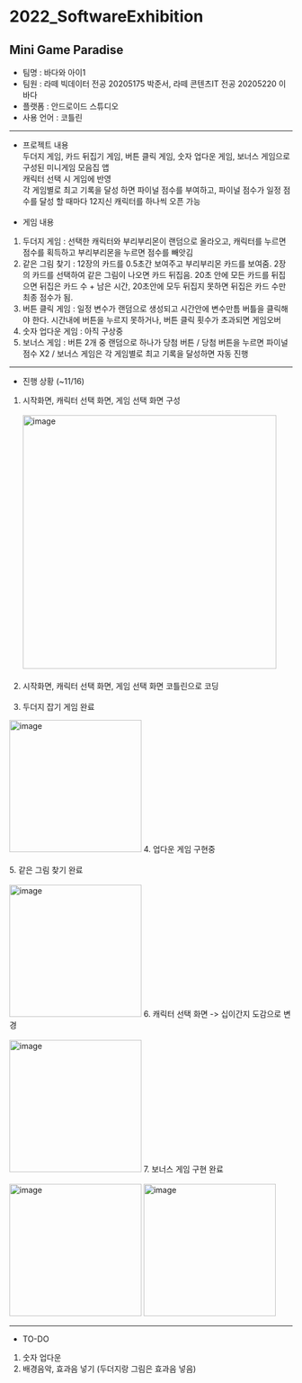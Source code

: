 # 2022_SoftwareExhibition
## Mini Game Paradise
* 팀명 : 바다와 아이1
* 팀원 : 라떼 빅데이터 전공 20205175 박준서, 라떼 콘텐츠IT 전공 20205220 이바다
* 플랫폼 : 안드로이드 스튜디오
* 사용 언어 : 코틀린
---
* 프로젝트 내용 <br>
두더지 게임, 카드 뒤집기 게임, 버튼 클릭 게임, 숫자 업다운 게임, 보너스 게임으로 구성된 미니게임 모음집 앱<br>
캐릭터 선택 시 게임에 반영<br>
각 게임별로 최고 기록을 달성 하면 파이널 점수를 부여하고, 파이널 점수가 일정 점수를 달성 할 때마다 12지신 캐릭터를 하나씩 오픈 가능<br></br>
* 게임 내용<br>
1. 두더지 게임 : 선택한 캐릭터와 부리부리몬이 랜덤으로 올라오고, 캐릭터를 누르면 점수를 획득하고 부리부리몬을 누르면 점수를 빼앗김
2. 같은 그림 찾기 : 12장의 카드를 0.5초간 보여주고 부리부리몬 카드를 보여줌. 2장의 카드를 선택하여 같은 그림이 나오면 카드 뒤집음. 20초 안에 모든 카드를 뒤집으면 뒤집은 카드 수 + 남은 시간, 20초안에 모두 뒤집지 못하면 뒤집은 카드 수만 최종 점수가 됨.
3. 버튼 클릭 게임 : 일정 변수가 랜덤으로 생성되고 시간안에 변수만틈 버틀을 클릭해야 한다. 시간내에 버튼을 누르지 못하거나, 버튼 클릭 횟수가 초과되면 게임오버
4. 숫자 업다운 게임 : 아직 구상중
5. 보너스 게임 : 버튼 2개 중 랜덤으로 하나가 당첨 버튼 / 당첨 버튼을 누르면 파이널 점수 X2 / 보너스 게임은 각 게임별로 최고 기록을 달성하면 자동 진행
---
* 진행 상황 (~11/16)
1. 시작화면, 캐릭터 선택 화면, 게임 선택 화면 구성 <br></br>
<img width="451" alt="image" src="https://user-images.githubusercontent.com/80818640/190856558-b1f484ca-417d-4053-8c32-f7fcc9d32748.png"><br></br>
2. 시작화면, 캐릭터 선택 화면, 게임 선택 화면 코틀린으로 코딩<br></br>
3. 두더지 잡기 게임 완료<br>
<img width="235" alt="image" src="https://user-images.githubusercontent.com/80818640/201977091-f835991e-dac1-40a8-a10f-35638ca9035c.png">
4. 업다운 게임 구현중<br></br>
5. 같은 그림 찾기 완료<br></br>
<img width="235" alt="image" src="https://user-images.githubusercontent.com/80818640/201977259-7f26da17-dc2e-405b-b60d-cc2d88795174.png">
6. 캐릭터 선택 화면 -> 십이간지 도감으로 변경<br></br>
<img width="235" alt="image" src="https://user-images.githubusercontent.com/80818640/201978433-fef7a249-7500-4747-bc11-ce8ede15807d.png">
7. 보너스 게임 구현 완료<br></br>
<img width="235" alt="image" src="https://user-images.githubusercontent.com/80818640/201995062-6b3a778e-ebcd-428f-8edd-462842e940e7.png">
<img width="235" alt="image" src="https://user-images.githubusercontent.com/80818640/201995283-009d37c0-f45e-4a0b-9322-4eda509d962d.png">


---
* TO-DO
1. 숫자 업다운
2. 배경음악, 효과음 넣기 (두더지랑 그림은 효과음 넣음)


